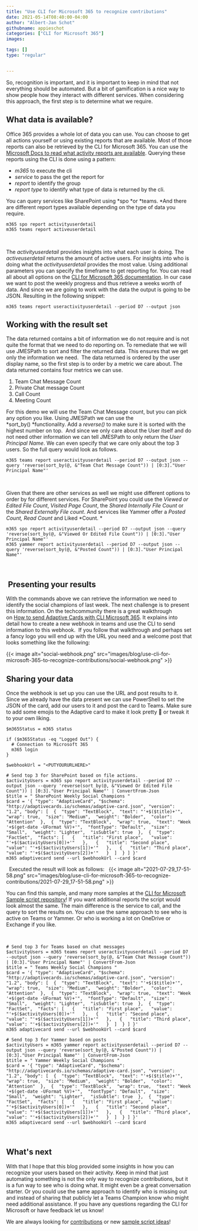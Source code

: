 ```yaml
---
title: "Use CLI for Microsoft 365 to recognize contributions"
date: 2021-05-14T08:40:00-04:00
author: "Albert-Jan Schot"
githubname: appieschot
categories: ["CLI for Microsoft 365"]
images:

tags: []
type: "regular"


---
```


So, recognition is important, and it is important to keep in mind that
not everything should be automated. But a bit of gamification is a nice
way to show people how they interact with different services. When
considering this approach, the first step is to determine what we
require. 

## What data is available?  

Office 365 provides a whole lot of data you can use. You can choose to
get all actions yourself or using existing reports that are available.
Most of those reports can also be retrieved by the CLI for Microsoft
365. You can use the [Microsoft Docs to read what activity reports are
available](https://docs.microsoft.com/en-us/microsoft-365/admin/activity-reports/activity-reports?view=o365-worldwide "Microsoft Docs to read what activity reports are available").
Querying these reports using the CLI is done using a pattern: 

-   *m365* to execute the cli
-   *service* to pass the get the report for
-   *report* to identify the group 
-   *report type* to identify what type of data is returned by the cli. 

You can query services like SharePoint using *spo *or *teams. *And there
are different report types available depending on the type of data you
require. 
 

``` {.lia-code-sample .language-bash}
m365 spo report activityuserdetail
m365 teams report activeuserdetail 
```
 

The *activityuserdetail* provides insights into what each user is doing.
The *activeuserdetail* returns the amount of active users. For insights
into who is doing what the *activityuserdetail* provides the most value.
Using additional parameters you can specify the timeframe to get
reporting for. You can read all about all options on the [CLI for
Microsoft 365
documentation](https://pnp.github.io/cli-microsoft365/cmd/tenant/report/report-activeusercounts/ "CLI for Microsoft 365 documentation").
In our case we want to post the weekly progress and thus retrieve a
weeks worth of data. And since we are going to work with the data the
output is going to be JSON. Resulting in the following snippet: 

``` {.lia-code-sample .language-bash}
m365 teams report useractivityuserdetail --period D7 --output json
```

## Working with the result set 

The data returned contains a bit of information we do not require and is
not quite the format that we need to do reporting on. To remediate that
we will use JMESPath to sort and filter the returned data. This ensures
that we get only the information we need. 
The data returned is ordered by the user display name, so the first step
is to order by a metric we care about. The data returned contains four
metrics we can use.

1.  Team Chat Message Count
2.  Private Chat message Count
3.  Call Count
4.  Meeting Count

For this demo we will use the Team Chat Message count, but you can pick
any option you like. Using JMESPath we can use the
*sort_by() *functionality. Add a *reverse()* to make sure it is sorted
with the highest number on top.  And since we only care about the User
itself and do not need other information we can tell JMESPath to only
return the *User Principal Name*. We can even specify that we care only
about the top 3 users. So the full query would look as follows. 
 

``` {.lia-code-sample .language-bash}
m365 teams report useractivityuserdetail --period D7 --output json --query 'reverse(sort_by(@, &"Team Chat Message Count")) | [0:3]."User Principal Name"'
```
 

Given that there are other services as well we might use different
options to order by for different services. For SharePoint you could use
the *Viewed or Edited File Count*, *Visited Page Count*, the *Shared
Internally File Count* or the *Shared Externally File count*. And
services like Yammer offer a *Posted Count, Read Count* and Liked
*Count. *
 

``` {.lia-code-sample .language-bash}
m365 spo report activityuserdetail --period D7 --output json --query 'reverse(sort_by(@, &"Viewed Or Edited File Count")) | [0:3]."User Principal Name"'
m365 yammer report activityuserdetail --period D7 --output json --query 'reverse(sort_by(@, &"Posted Count")) | [0:3]."User Principal Name"'
```
 

##  Presenting your results 

With the commands above we can retrieve the information we need to
identify the social champions of last week. The next challenge is to
present this information. On the techcommunity there is a great
walkthrough on [How to send Adaptive Cards with CLI Microsoft
365](https://techcommunity.microsoft.com/t5/microsoft-365-pnp-blog/how-to-send-adaptive-cards-with-cli-microsoft-365/ba-p/2143466 "How to send Adaptive Cards with CLI Microsoft 365").
It explains into detail how to create a new webhook in teams and use the
CLI to send information to this webhook.  If you follow that walkthrough
and perhaps set a fancy logo you will end up with the URL you need and a
welcome post that looks something like the following: 

{{< image alt="social-webhook.png" src="images/blog/use-cli-for-microsoft-365-to-recognize-contributions/social-webhook.png" >}}

## Sharing your data 

Once the webhook is set up you can use the URL and post results to it.
Since we already have the data present we can use PowerShell to set the
JSON of the card, add our users to it and post the card to Teams. Make
sure to add some emojis to the Adaptive card to make it look pretty 🦾
or tweak it to your own liking. 
 
``` {.lia-code-sample .language-bash}
$m365Status = m365 status

if ($m365Status -eq "Logged Out") {
  # Connection to Microsoft 365
  m365 login
}

$webhookUrl = "<PUTYOURURLHERE>"

# Send top 3 for SharePoint based on file actions.
$activityUsers = m365 spo report activityuserdetail --period D7 --output json --query 'reverse(sort_by(@, &"Viewed Or Edited File Count")) | [0:3]."User Principal Name"' | ConvertFrom-Json
$title = " SharePoint Weekly Social Champions "
$card = '{ "type": "AdaptiveCard", "$schema": "http://adaptivecards.io/schemas/adaptive-card.json", "version": "1.2", "body": [  {  "type": "TextBlock",  "text": "'+$($title)+'",  "wrap": true,  "size": "Medium",  "weight": "Bolder",  "color": "Attention"  },  {  "type": "TextBlock",  "wrap": true,  "text": "Week '+$(get-date -UFormat %V)+'",  "fontType": "Default",  "size": "Small",  "weight": "Lighter",  "isSubtle": true  },  {  "type": "FactSet",  "facts": [   {   "title": "First place",   "value": "'+$($activityUsers[0])+'"   },   {   "title": "Second place",   "value": "'+$($activityUsers[1])+'"   },   {   "title": "Third place",   "value": "'+$($activityUsers[2])+'"   }  ]  } ] }'
m365 adaptivecard send --url $webhookUrl --card $card
```
 
Executed the result will look as follows:  
{{< image alt="2021-07-29_17-51-58.png" src="images/blog/use-cli-for-microsoft-365-to-recognize-contributions/2021-07-29_17-51-58.png" >}}


You can find this sample, and many more samples at the [CLI for
Microsoft Sample script
repository](https://pnp.github.io/cli-microsoft365/sample-scripts/ "CLI for Microsoft Sample script repository")!
If you want additional reports the script would look almost the same.
The main difference is the service to call, and the query to sort the
results on. You can use the same approach to see who is active on Teams
or Yammer. Or who is working a lot on OneDrive or Exchange if you like. 

 

``` {.lia-code-sample .language-bash}
# Send top 3 for Teams based on chat messages
$activityUsers = m365 teams report useractivityuserdetail --period D7 --output json --query 'reverse(sort_by(@, &"Team Chat Message Count")) | [0:3]."User Principal Name"' | ConvertFrom-Json
$title = " Teams Weekly Social Champions "
$card = '{ "type": "AdaptiveCard", "$schema": "http://adaptivecards.io/schemas/adaptive-card.json", "version": "1.2", "body": [  {  "type": "TextBlock",  "text": "'+$($title)+'",  "wrap": true,  "size": "Medium",  "weight": "Bolder",  "color": "Attention"  },  {  "type": "TextBlock",  "wrap": true,  "text": "Week '+$(get-date -UFormat %V)+'",  "fontType": "Default",  "size": "Small",  "weight": "Lighter",  "isSubtle": true  },  {  "type": "FactSet",  "facts": [   {   "title": "First place",   "value": "'+$($activityUsers[0])+'"   },   {   "title": "Second place",   "value": "'+$($activityUsers[1])+'"   },   {   "title": "Third place",   "value": "'+$($activityUsers[2])+'"   }  ]  } ] }'
m365 adaptivecard send --url $webhookUrl --card $card

# Send top 3 for Yammer based on posts
$activityUsers = m365 yammer report activityuserdetail --period D7 --output json --query 'reverse(sort_by(@, &"Posted Count")) | [0:3]."User Principal Name"' | ConvertFrom-Json
$title = " Yammer Weekly Social Champions "
$card = '{ "type": "AdaptiveCard", "$schema": "http://adaptivecards.io/schemas/adaptive-card.json", "version": "1.2", "body": [  {  "type": "TextBlock",  "text": "'+$($title)+'",  "wrap": true,  "size": "Medium",  "weight": "Bolder",  "color": "Attention"  },  {  "type": "TextBlock",  "wrap": true,  "text": "Week '+$(get-date -UFormat %V)+'",  "fontType": "Default",  "size": "Small",  "weight": "Lighter",  "isSubtle": true  },  {  "type": "FactSet",  "facts": [   {   "title": "First place",   "value": "'+$($activityUsers[0])+'"   },   {   "title": "Second place",   "value": "'+$($activityUsers[1])+'"   },   {   "title": "Third place",   "value": "'+$($activityUsers[2])+'"   }  ]  } ] }'
m365 adaptivecard send --url $webhookUrl --card $card
```
 
## What's next 

With that I hope that this blog provided some insights in how you can
recognize your users based on their activity. Keep in mind that just
automating something is not the only way to recognize contributions, but
it is a fun way to see who is doing what. It might even be a great
conversation starter. Or you could use the same approach to identify who
is missing out and instead of sharing that publicly let a Teams Champion
know who might need additional assistance. If you have any questions
regarding the CLI for Microsoft or have feedback let us know! 

We are
always looking for
[contributions](https://github.com/pnp/cli-microsoft365/issues "contributions")
or new [sample script
ideas](https://aka.ms/cli-m365/new-sample-script "CLI for Microsoft 365 sample script ideas")! 
